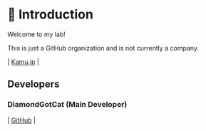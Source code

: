 
# 🌱 Introduction
Welcome to my lab!

This is just a GitHub organization and is not currently a company.

| [Kamu.jp](https://kamu.jp/) |

## Developers

### DiamondGotCat (Main Developer)
| [GitHub](https://github.com/DiamondGotCat) |
